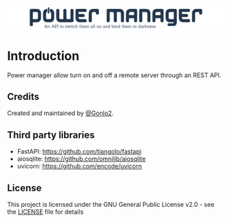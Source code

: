 ![](/assets/logo.readme.png?raw=true "power_manager logo")

# Introduction

Power manager allow turn on and off a remote server through an REST API.

## Credits

Created and maintained by [@Gonlo2](https://github.com/Gonlo2/).

## Third party libraries

* FastAPI: https://github.com/tiangolo/fastapi
* aiosqlite: https://github.com/omnilib/aiosqlite
* uvicorn: https://github.com/encode/uvicorn

## License

This project is licensed under the GNU General Public License v2.0 - see the [LICENSE](LICENSE) file for details
